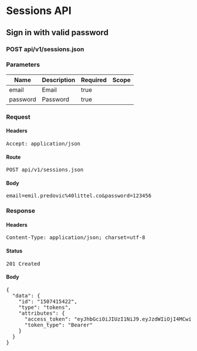 # Sessions API

## Sign in with valid password

### POST api/v1/sessions.json

### Parameters

| Name | Description | Required | Scope |
|------|-------------|----------|-------|
| email | Email | true |  |
| password | Password | true |  |

### Request

#### Headers

<pre>Accept: application/json</pre>

#### Route

<pre>POST api/v1/sessions.json</pre>

#### Body

<pre>email=emil.predovic%40littel.co&password=123456</pre>

### Response

#### Headers

<pre>Content-Type: application/json; charset=utf-8</pre>

#### Status

<pre>201 Created</pre>

#### Body

<pre>{
  "data": {
    "id": "1507415422",
    "type": "tokens",
    "attributes": {
      "access_token": "eyJhbGciOiJIUzI1NiJ9.eyJzdWIiOjI4MCwiaWF0IjoxNTA3NDE1NDIyLCJleHAiOjE1MDc0MzcwMjJ9.9aaEzx6lvKzBpHxL6tf_P-53e5R00Sf5fiHN9uTOwow",
      "token_type": "Bearer"
    }
  }
}</pre>
